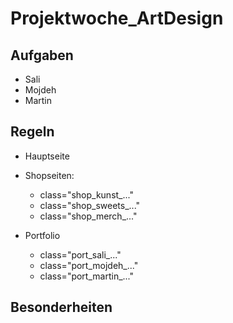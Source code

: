 # Projektwoche_ArtDesign

## Aufgaben

- Sali
- Mojdeh
- Martin

## Regeln

- Hauptseite

- Shopseiten:
  - class="shop_kunst_..."
  - class="shop_sweets_..."
  - class="shop_merch_..."

- Portfolio
  - class="port_sali_..."
  - class="port_mojdeh_..."
  - class="port_martin_..."

## Besonderheiten
